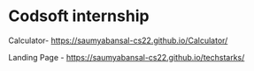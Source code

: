 # Codsoft internship

Calculator- https://saumyabansal-cs22.github.io/Calculator/

Landing Page - https://saumyabansal-cs22.github.io/techstarks/

